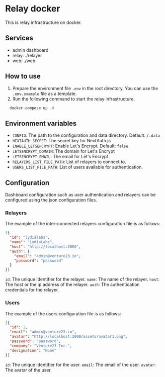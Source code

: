# Relay docker

This is relay infrastructure on docker.

## Services

- admin dashboard
- relay: ./relayer
- web: ./web

## How to use

  1. Prepare the environment file `.env` in the root directory. You can use the `.env.example` file as a template.
  2. Run the following command to start the relay infrastructure.

  ```bash
    docker-compose up -d
  ```

## Environment variables

- `CONFIG`: The path to the configuration and data directory. Default: `/.data`
- `NEXTAUTH_SECRET`: The secret key for NextAuth.js
- `ENABLE_LETSENCRYPT`: Enable Let's Encrypt. Default: `false`
- `LETSENCRYPT_DOMAIN`: The domain for Let's Encrypt
- `LETSENCRYPT_EMAIL`: The email for Let's Encrypt
- `RELAYERS_LIST_FILE_PATH`: List of relayers to connect to.
- `USERS_LIST_FILE_PATH`: List of users available for authentication.

## Configuration

Dashboard configuration such as user authentication and relayers can be configured using the json configuration files.

### Relayers

The example of the inter-connected relayers configuration file is as follows:

```json
[{
  "id": "lydialabs",
  "name": "LydiaLabs",
  "host": "http://localhost:3000",
  "auth": {
    "email": "admin@venture23.io",
    "password": "password"
  }
}]
```

`id`: The unique identifier for the relayer.
`name`: The name of the relayer.
`host`: The host or the ip address of the relayer.
`auth`: The authentication credentials for the relayer.

### Users

The example of the users configuration file is as follows:

```json
[{
  "id": 1,
  "email": "admin@venture23.io",
  "avatar": "http://localhost:3000/assets/avatar1.png",
  "password": "password",
  "company": "Venture23 Inc.",
  "designation": "None"
}]
```

`id`: The unique identifier for the user.
`email`: The email of the user.
`avatar`: The avatar of the user.
